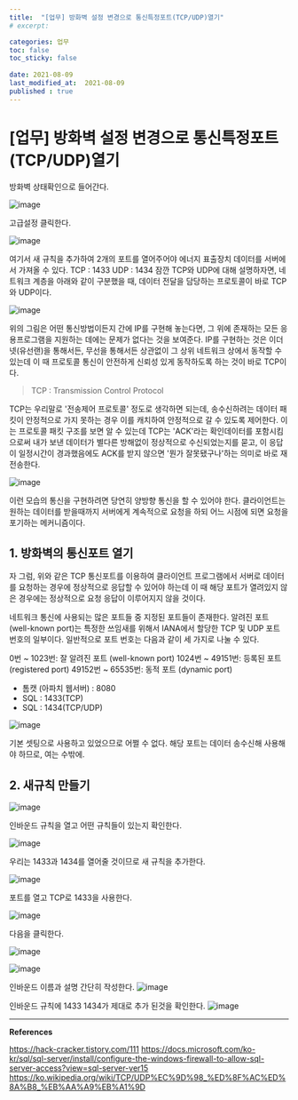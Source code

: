 ```yaml
---
title:  "[업무] 방화벽 설정 변경으로 통신특정포트(TCP/UDP)열기"
# excerpt: 

categories: 업무
toc: false
toc_sticky: false
 
date: 2021-08-09
last_modified_at:  2021-08-09
published : true
---
```


# [업무] 방화벽 설정 변경으로 통신특정포트(TCP/UDP)열기

방화벽 상태확인으로 들어간다.

![image](https://user-images.githubusercontent.com/82863114/128663149-8db809df-51db-4cc2-86f6-f8923c2d774d.png)

고급설정 클릭한다.

![image](https://user-images.githubusercontent.com/82863114/128663180-483253e7-446c-4e59-adff-136d6e353a31.png)

여기서 새 규칙을 추가하여 2개의 포트를 열어주어야 에너지 표출장치 데이터를 서버에서 가져올 수 있다.
TCP : 1433 
UDP : 1434
잠깐 TCP와 UDP에 대해 설명하자면, 네트워크 계층을 아래와 같이 구분했을 때, 데이터 전달을 담당하는 프로토콜이 바로 TCP와 UDP이다. 

![image](https://user-images.githubusercontent.com/82863114/128664633-48093052-d17e-4f8b-abd5-5437c88800ca.png)

위의 그림은 어떤 통신방법이든지 간에 IP를 구현해 놓는다면, 그 위에 존재하는 모든 응용프로그램을 지원하는 데에는 문제가 없다는 것을 보여준다. IP를 구현하는 것은 이더넷(유선랜)을 통해서든, 무선을 통해서든 상관없이 그 상위 네트워크 상에서 동작할 수 있는데 이 때 프로토콜 통신이 안전하게 신뢰성 있게 동작하도록 하는 것이 바로 TCP이다. 

> TCP : Transmission Control Protocol

TCP는 우리말로 '전송제어 프로토콜' 정도로 생각하면 되는데, 송수신하려는 데이터 패킷이 안정적으로 가지 못하는 경우 이를 캐치하여 안정적으로 갈 수 있도록 제어한다. 이는 프로토콜 패킷 구조를 보면 알 수 있는데 TCP는 'ACK'라는 확인데이터를 포함시킴으로써 내가 보낸 데이터가 별다른 방해없이 정상적으로 수신되었는지를 묻고, 이 응답이 일정시간이 경과했음에도 ACK를 받지 않으면 '뭔가 잘못됐구나'하는 의미로 바로 재전송한다.

![image](https://user-images.githubusercontent.com/82863114/128665292-21652e1a-042a-4975-b2a9-3edf252414a6.png)

이런 모습의 통신을 구현하려면 당연히 양방향 통신을 할 수 있어야 한다. 클라이언트는 원하는 데이터를 받을때까지 서버에게 계속적으로 요청을 하되 어느 시점에 되면 요청을 포기하는 메커니즘이다. 


## 1. 방화벽의 통신포트 열기



자 그럼, 위와 같은 TCP 통신포트를 이용하여 클라이언트 프로그램에서 서버로 데이터를 요청하는 경우에 정상적으로 응답할 수 있어야 하는데 이 때 해당 포트가 열려있지 않은 경우에는 정상적으로 요청 응답이 이루어지지 않을 것이다. 

네트워크 통신에 사용되는 많은 포트들 중 지정된 포트들이 존재한다. 
알려진 포트(well-known port)는 특정한 쓰임새를 위해서 IANA에서 할당한 TCP 및 UDP 포트 번호의 일부이다. 일반적으로 포트 번호는 다음과 같이 세 가지로 나눌 수 있다.

0번 ~ 1023번: 잘 알려진 포트 (well-known port)
1024번 ~ 49151번: 등록된 포트 (registered port)
49152번 ~ 65535번: 동적 포트 (dynamic port)

- 톰캣 (아파치 웹서버) : 8080
- SQL : 1433(TCP)
- SQL : 1434(TCP/UDP)


![image](https://user-images.githubusercontent.com/82863114/128667033-0950d376-f3d9-4719-8b04-066d003497d0.png)

기본 셋팅으로 사용하고 있었으므로 어쩔 수 없다. 해당 포트는 데이터 송수신해 사용해야 하므로, 여는 수밖에. 


## 2. 새규칙 만들기

![image](https://user-images.githubusercontent.com/82863114/128663298-58b0b903-1d71-41d6-9869-f154e149b01e.png)

인바운드 규칙을 열고 어떤 규칙들이 있는지 확인한다.

![image](https://user-images.githubusercontent.com/82863114/128663333-f3aa036f-2972-4108-ae23-9913e2f84f5c.png)

우리는 1433과 1434를 열어줄 것이므로 새 규칙을 추가한다.

![image](https://user-images.githubusercontent.com/82863114/128667686-2f4a1a33-3674-4cb9-8394-6ba3461145da.png)

포트를 열고 TCP로 1433을 사용한다.

![image](https://user-images.githubusercontent.com/82863114/128667779-19a6393d-e0c1-49ec-ac8f-d3b991aa6649.png)

다음을 클릭한다.

![image](https://user-images.githubusercontent.com/82863114/128667831-865531df-a6a8-4403-92b0-3596c5f23d16.png)

![image](https://user-images.githubusercontent.com/82863114/128668176-09aba77d-535f-40ea-8f55-162dcdbab7de.png)

인바운드 이름과 설명 간단히 작성한다.
![image](https://user-images.githubusercontent.com/82863114/128668259-22a785b5-ea76-4c61-9d1e-25241aa09abf.png)

인바운드 규칙에 1433 1434가 제대로 추가 된것을 확인한다.
![image](https://user-images.githubusercontent.com/82863114/128668458-b330e48d-7e3f-4208-8689-0459b36a9721.png)

*****
**References**

https://hack-cracker.tistory.com/111
https://docs.microsoft.com/ko-kr/sql/sql-server/install/configure-the-windows-firewall-to-allow-sql-server-access?view=sql-server-ver15
https://ko.wikipedia.org/wiki/TCP/UDP%EC%9D%98_%ED%8F%AC%ED%8A%B8_%EB%AA%A9%EB%A1%9D